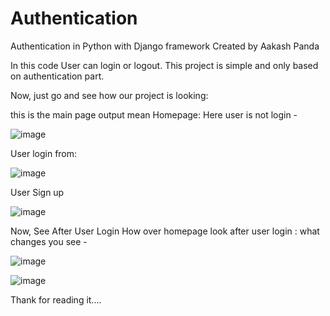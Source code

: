 # Authentication
Authentication in Python with Django framework Created by Aakash Panda

In this code User can login or logout. 
This project is simple and only based on authentication part.

Now, just go and see how our project is looking:

this is the main page output mean Homepage: Here user is not login -

![image](https://user-images.githubusercontent.com/72156701/179682051-1cd158c4-4121-4b5a-a2ab-30c1be9d012a.png)

User login from: 

![image](https://user-images.githubusercontent.com/72156701/179682590-371f109b-a432-4fd0-a727-904b82a1c392.png)


User Sign up

![image](https://user-images.githubusercontent.com/72156701/179682859-c1811b23-3c88-474d-9948-8f380b30e147.png)


Now, See After User Login How over homepage look after user login : what changes you see -

![image](https://user-images.githubusercontent.com/72156701/179683711-90aa21d8-a1e1-461d-a08b-ed742ffd0870.png)

![image](https://user-images.githubusercontent.com/72156701/179683763-5d26f0c9-fb23-47d0-874f-262695ff7de9.png)

Thank for reading it....
  
  
